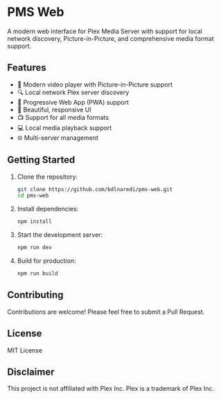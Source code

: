# PMS Web

A modern web interface for Plex Media Server with support for local network discovery, Picture-in-Picture, and comprehensive media format support.

## Features

- 🎥 Modern video player with Picture-in-Picture support
- 🔍 Local network Plex server discovery
- 📱 Progressive Web App (PWA) support
- 🎨 Beautiful, responsive UI
- 📺 Support for all media formats
- 💻 Local media playback support
- 🌐 Multi-server management

## Getting Started

1. Clone the repository:
   ```bash
   git clone https://github.com/bdlnaredi/pms-web.git
   cd pms-web
   ```

2. Install dependencies:
   ```bash
   npm install
   ```

3. Start the development server:
   ```bash
   npm run dev
   ```

4. Build for production:
   ```bash
   npm run build
   ```

## Contributing

Contributions are welcome! Please feel free to submit a Pull Request.

## License

MIT License

## Disclaimer

This project is not affiliated with Plex Inc. Plex is a trademark of Plex Inc.
